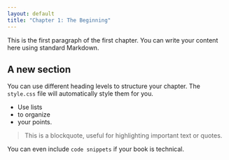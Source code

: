 ```yaml
---
layout: default
title: "Chapter 1: The Beginning"
---
```

This is the first paragraph of the first chapter. You can write your content here using standard Markdown.

## A new section

You can use different heading levels to structure your chapter. The `style.css` file will automatically style them for you.

- Use lists
- to organize
- your points.

> This is a blockquote, useful for highlighting important text or quotes.

You can even include `code snippets` if your book is technical.